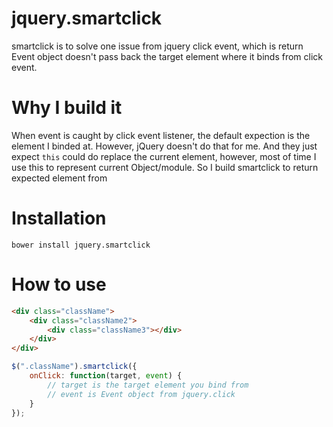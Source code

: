 jquery.smartclick
==================
smartclick is to solve one issue from jquery click event, which is return Event object doesn't pass back the target element where it binds from click event.

Why I build it
================
When event is caught by click event listener, the default expection is the element I binded at. However, jQuery doesn't do that for me. And they just expect ```this``` could do replace the current element, however, most of time I use this to represent current Object/module. So I build smartclick to return expected element from 

Installation
================
```bower install jquery.smartclick```

How to use
===============
```html
<div class="className">
    <div class="className2">
        <div class="className3"></div>
    </div>
</div>
```

```javascript
$(".className").smartclick({
    onClick: function(target, event) {
        // target is the target element you bind from
        // event is Event object from jquery.click
    }
});
````
